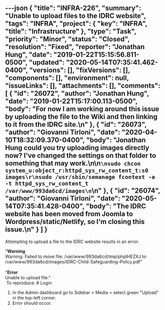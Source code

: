 ---json
{
  "title": "INFRA-226",
  "summary": "Unable to upload files to the IDRC website",
  "tags": "INFRA",
  "project": {
    "key": "INFRA",
    "title": "Infrastructure"
  },
  "type": "Task",
  "priority": "Minor",
  "status": "Closed",
  "resolution": "Fixed",
  "reporter": "Jonathan Hung",
  "date": "2019-01-22T15:15:56.811-0500",
  "updated": "2020-05-14T07:35:41.462-0400",
  "versions": [],
  "fixVersions": [],
  "components": [],
  "environment": null,
  "issueLinks": [],
  "attachments": [],
  "comments": [
    {
      "id": "26072",
      "author": "Jonathan Hung",
      "date": "2019-01-22T15:17:00.113-0500",
      "body": "For now I am working around this issue by uploading the file to the Wiki and then linking to it from the IDRC site.\n"
    },
    {
      "id": "26073",
      "author": "Giovanni Tirloni",
      "date": "2020-04-10T18:32:09.370-0400",
      "body": "Jonathan Hung could you try uploading images directly now? I've changed the settings on that folder to something that may work.\n\n```\nsudo chcon system_u:object_r:httpd_sys_rw_content_t:s0 images\r\nsudo /usr/sbin/semanage fcontext -a -t httpd_sys_rw_content_t /var/www/993da6cd/images\n```\n"
    },
    {
      "id": "26074",
      "author": "Giovanni Tirloni",
      "date": "2020-05-14T07:35:41.428-0400",
      "body": "The IDRC website has been moved from Joomla to Wordpress/static/Netlify, so I'm closing this issue.\n"
    }
  ]
}
---
Attempting to upload a file to the IDRC website results in an error:

"**Warning**\
Warning: Failed to move file: /var/www/993da6cd/tmp/phplHEZXJ to /var/www/993da6cd/images/IDRC-Child-Safeguarding-Policy.pdf"\
 \
"**Error**\
Unable to upload file."\
 To reproduce: # Login

1. In the Admin dashboard go to Sidebar > Media > select green "Upload" in the top-left corner.
2. Error should occur.

 

        